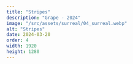 ```yaml
---
title: "Stripes"
description: "Grape - 2024"
image: "/src/assets/surreal/04_surreal.webp"
alt: "Stripes"
date: 2024-03-20
order: 4
width: 1920
height: 1280
---
```


